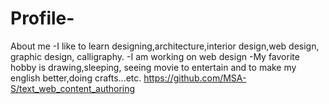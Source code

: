 # Profile-
About me 
-I like to learn designing,architecture,interior design,web design, graphic design, calligraphy.
-I am working on web design
-My favorite hobby is drawing,sleeping, seeing movie to entertain and to make my english better,doing crafts...etc.
https://github.com/MSA-S/text_web_content_authoring
